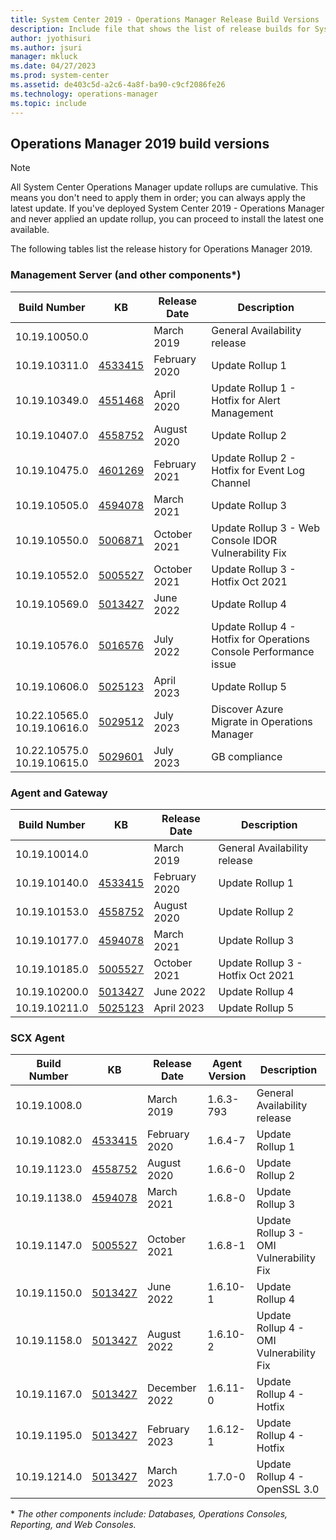 ```yaml
---
title: System Center 2019 - Operations Manager Release Build Versions
description: Include file that shows the list of release builds for System Center 2019 - Operations Manager.
author: jyothisuri
ms.author: jsuri
manager: mkluck
ms.date: 04/27/2023
ms.prod: system-center
ms.assetid: de403c5d-a2c6-4a8f-ba90-c9cf2086fe26
ms.technology: operations-manager
ms.topic: include
---
```


## Operations Manager 2019 build versions

>[!NOTE]
>All System Center Operations Manager update rollups are cumulative. This means you don't need to apply them in order; you can always apply the latest update. If you've deployed System Center 2019 - Operations Manager and never applied an update rollup, you can proceed to install the latest one available.
>

The following tables list the release history for Operations Manager 2019.

### Management Server (and other components*)
|Build Number |KB |Release Date |Description |
|-------------|---|-------------|------------|
|10.19.10050.0||March 2019 |General Availability release |
|10.19.10311.0|[4533415](https://support.microsoft.com/kb/4533415) |February 2020 |Update Rollup 1 |
|10.19.10349.0|[4551468](https://support.microsoft.com/kb/4551468) |April 2020 |Update Rollup 1 - Hotfix for Alert Management |
|10.19.10407.0|[4558752](https://support.microsoft.com/kb/4558752) |August 2020 |Update Rollup 2 |
|10.19.10475.0|[4601269](https://support.microsoft.com/kb/4601269) |February 2021 |Update Rollup 2 - Hotfix for Event Log Channel |
|10.19.10505.0|[4594078](https://support.microsoft.com/kb/4594078) |March 2021 |Update Rollup 3 |
|10.19.10550.0|[5006871](https://support.microsoft.com/kb/5006871) |October 2021 |Update Rollup 3 - Web Console IDOR Vulnerability Fix |
|10.19.10552.0|[5005527](https://support.microsoft.com/kb/5005527) |October 2021 |Update Rollup 3 - Hotfix Oct 2021 |
|10.19.10569.0|[5013427](https://support.microsoft.com/kb/5013427) |June 2022 |Update Rollup 4 |
|10.19.10576.0|[5016576](https://support.microsoft.com/kb/5016576) |July 2022 |Update Rollup 4 - Hotfix for Operations Console Performance issue |
|10.19.10606.0|[5025123](https://support.microsoft.com/kb/5025123)|April 2023 |Update Rollup 5 |
|10.22.10565.0 <br> 10.19.10616.0|[5029512](https://support.microsoft.com/kb/5029512)|July 2023|Discover Azure Migrate in Operations Manager|
|10.22.10575.0 <br> 10.19.10615.0|[5029601](https://support.microsoft.com/kb/5029601)|July 2023|GB compliance|

### Agent and Gateway
|Build Number |KB |Release Date |Description |
|-------------|---|-------------|------------|
|10.19.10014.0||March 2019 |General Availability release |
|10.19.10140.0|[4533415](https://support.microsoft.com/kb/4533415) |February 2020 |Update Rollup 1 |
|10.19.10153.0|[4558752](https://support.microsoft.com/kb/4558752) |August 2020 |Update Rollup 2 |
|10.19.10177.0|[4594078](https://support.microsoft.com/kb/4594078) |March 2021 |Update Rollup 3 |
|10.19.10185.0|[5005527](https://support.microsoft.com/kb/5005527) |October 2021 |Update Rollup 3 - Hotfix Oct 2021 |
|10.19.10200.0|[5013427](https://support.microsoft.com/kb/5013427) |June 2022 |Update Rollup 4 |
|10.19.10211.0|[5025123](https://support.microsoft.com/kb/5025123)|April 2023 |Update Rollup 5 |

### SCX Agent
|Build Number |KB |Release Date |Agent Version |Description |
|-------------|---|-------------|--------------|------------|
|10.19.1008.0||March 2019 |1.6.3-793 |General Availability release |
|10.19.1082.0|[4533415](https://support.microsoft.com/kb/4533415) |February 2020 |1.6.4-7 |Update Rollup 1 |
|10.19.1123.0|[4558752](https://support.microsoft.com/kb/4558752) |August 2020 |1.6.6-0	|Update Rollup 2 |
|10.19.1138.0|[4594078](https://support.microsoft.com/kb/4594078) |March 2021 |1.6.8-0 |Update Rollup 3 |
|10.19.1147.0|[5005527](https://support.microsoft.com/kb/5005527) |October 2021 |1.6.8-1 |Update Rollup 3 - OMI Vulnerability Fix |
|10.19.1150.0|[5013427](https://support.microsoft.com/kb/5013427) |June 2022 |1.6.10-1 |Update Rollup 4 |
|10.19.1158.0|[5013427](https://support.microsoft.com/kb/5013427) |August 2022 |1.6.10-2 |Update Rollup 4 - OMI Vulnerability Fix |
|10.19.1167.0|[5013427](https://support.microsoft.com/kb/5013427) |December 2022 |1.6.11-0 |Update Rollup 4 - Hotfix |
|10.19.1195.0|[5013427](https://support.microsoft.com/kb/5013427) |February 2023 |1.6.12-1 |Update Rollup 4 - Hotfix |
|10.19.1214.0|[5013427](https://support.microsoft.com/kb/5013427) |March 2023 |1.7.0-0 |Update Rollup 4 - OpenSSL 3.0 |

 \* *The other components include: Databases, Operations Consoles, Reporting, and Web Consoles.*
